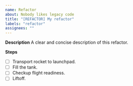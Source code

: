 ```yaml
---
name: Refactor
about: Nobody likes legacy code
title: "[REFACTOR] My refactor"
labels: "refactor"
assignees: ""
---
```


**Description**
A clear and concise description of this refactor.

**Steps**

- [ ] Transport rocket to launchpad.
- [ ] Fill the tank.
- [ ] Checkup flight readiness.
- [ ] Liftoff.
